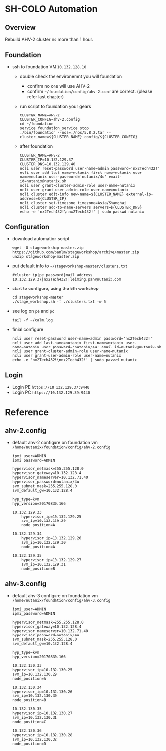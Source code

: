 # SH-COLO Automation

## Overview

Rebuild AHV-2 cluster no more than 1 hour. 


## Foundation

- ssh to foundation VM ``10.132.128.10``
    - double check the environemnt you will foundation
        - confirm no one will use AHV-2
        - confirm ``~/foundation/config/ahv-2.conf`` are correct. (please refer last chapter)
    - run script to foundation your gears
        ```
        CLUSTER_NAME=AHV-2
        CLUSTER_CONFIG=ahv-2.config
        cd ~/foundation
        service foundation_service stop
        ./bin/foundation --nos=./nos/5.8.2.tar --cluster_name=${CLUSTER_NAME} config/${CLUSTER_CONFIG}
        ```

    - after foundation 
        ```
        CLUSTER_NAME=AHV-2
        CLUSTER_IP=10.132.129.37
        CLUSTER_DNS=10.132.129.40
        ncli user reset-password user-name=admin password='nx2Tech432!'
        ncli user add last-name=nutanix first-name=nutanix user-name=nutanix user-password='nutanix/4u' email-id=nutanix@nutanix.sh
        ncli user grant-cluster-admin-role user-name=nutanix
        ncli user grant-user-admin-role user-name=nutanix
        ncli cluster edit-info new-name=${CLUSTER_NAME} external-ip-address=${CLUSTER_IP}
        ncli cluster set-timezone timezone=Asia/Shanghai
        ncli cluster add-to-name-servers servers=${CLUSTER_DNS}
        echo -e 'nx2Tech432!\nnx2Tech432!' | sudo passwd nutanix
        ```

## Configuration

- download automation script
    ```
    wget -O stageworkshop-master.zip https://github.com/panlm/stageworkshop/archive/master.zip
    unzip stageworkshop-master.zip
    ```

- put default info to ``~/stageworkshop-master/clusters.txt``
    ```
    #cluster_ip|pe_password|mail_address
    10.132.129.37|nx2Tech432!|leiming.pan@nutanix.com
    ```

- start to configure, using the 5th workshop
    ```
    cd stageworkshop-master
    ./stage_workshop.sh -f ./clusters.txt -w 5
    ```

- see log on ``pe`` and ``pc``
    ```
    tail -f ~/calm.log
    ```
    
- finial configure
    ```
    ncli user reset-password user-name=admin password='nx2Tech432!'
    ncli user add last-name=nutanix first-name=nutanix user-name=nutanix user-password='nutanix/4u' email-id=nutanix@nutanix.sh
    ncli user grant-cluster-admin-role user-name=nutanix
    ncli user grant-user-admin-role user-name=nutanix
    echo -e 'nx2Tech432!\nnx2Tech432!' | sudo passwd nutanix
    ```

## Login

- Login PE ``https://10.132.129.37:9440``
- Login PC ``https://10.132.129.39:9440``


# Reference

## ahv-2.config

- default ahv-2 configure on foundation vm ``/home/nutanix/foundation/config/ahv-2.config``
    ```
    ipmi_user=ADMIN
    ipmi_password=ADMIN

    hypervisor_netmask=255.255.128.0
    hypervisor_gateway=10.132.128.4
    hypervisor_nameserver=10.132.71.40
    hypervisor_password=nutanix/4u
    svm_subnet_mask=255.255.128.0
    svm_default_gw=10.132.128.4

    hyp_type=kvm
    hyp_version=20170830.166

    10.132.129.33
        hypervisor_ip=10.132.129.25
        svm_ip=10.132.129.29
        node_position=A

    10.132.129.34
        hypervisor_ip=10.132.129.26
        svm_ip=10.132.129.30
        node_position=A

    10.132.129.35
        hypervisor_ip=10.132.129.27
        svm_ip=10.132.129.31
        node_position=B
    ```

## ahv-3.config

- default ahv-3 configure on foundation vm ``/home/nutanix/foundation/config/ahv-3.config``
    ```
    ipmi_user=ADMIN
    ipmi_password=ADMIN

    hypervisor_netmask=255.255.128.0
    hypervisor_gateway=10.132.128.4
    hypervisor_nameserver=10.132.71.40
    hypervisor_password=nutanix/4u
    svm_subnet_mask=255.255.128.0
    svm_default_gw=10.132.128.4

    hyp_type=kvm
    hyp_version=20170830.166

    10.132.130.33
    hypervisor_ip=10.132.130.25
    svm_ip=10.132.130.29
    node_position=A

    10.132.130.34
    hypervisor_ip=10.132.130.26
    svm_ip=10.132.130.30
    node_position=B

    10.132.130.35
    hypervisor_ip=10.132.130.27
    svm_ip=10.132.130.31
    node_position=C

    10.132.130.36
    hypervisor_ip=10.132.130.28
    svm_ip=10.132.130.32
    node_position=D
    ```

